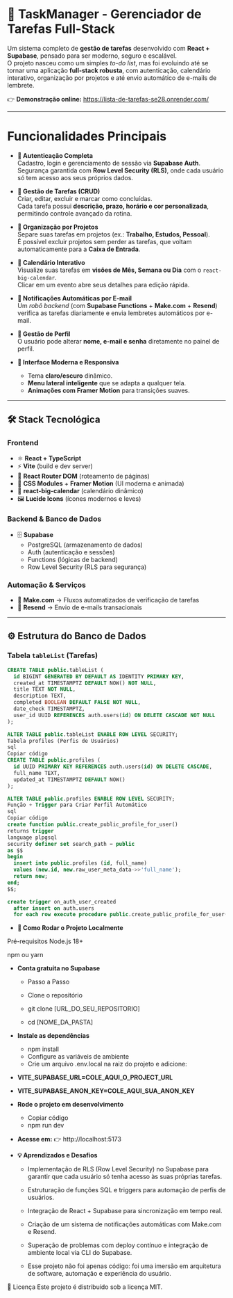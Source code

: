 # 📌 TaskManager - Gerenciador de Tarefas Full-Stack   

Um sistema completo de **gestão de tarefas** desenvolvido com **React + Supabase**, pensado para ser moderno, seguro e escalável.  
O projeto nasceu como um simples *to-do list*, mas foi evoluindo até se tornar uma aplicação **full-stack robusta**, com autenticação, calendário interativo, organização por projetos e até envio automático de e-mails de lembrete.  

👉 **Demonstração online:** https://lista-de-tarefas-se28.onrender.com/

---
# **Funcionalidades Principais**

- **🔐 Autenticação Completa**  
  Cadastro, login e gerenciamento de sessão via **Supabase Auth**. Segurança garantida com **Row Level Security (RLS)**, onde cada usuário só tem acesso aos seus próprios dados.  

- **📝 Gestão de Tarefas (CRUD)**  
  Criar, editar, excluir e marcar como concluídas.  
  Cada tarefa possui **descrição, prazo, horário e cor personalizada**, permitindo controle avançado da rotina.  

- **📂 Organização por Projetos**  
  Separe suas tarefas em projetos (ex.: **Trabalho, Estudos, Pessoal**).  
  É possível excluir projetos sem perder as tarefas, que voltam automaticamente para a **Caixa de Entrada**.  

- **📅 Calendário Interativo**  
  Visualize suas tarefas em **visões de Mês, Semana ou Dia** com o `react-big-calendar`.  
  Clicar em um evento abre seus detalhes para edição rápida.  

- **📧 Notificações Automáticas por E-mail**  
  Um *robô backend* (com **Supabase Functions** + **Make.com** + **Resend**) verifica as tarefas diariamente e envia lembretes automáticos por e-mail.  

- **👤 Gestão de Perfil**  
  O usuário pode alterar **nome, e-mail e senha** diretamente no painel de perfil.  

- **🎨 Interface Moderna e Responsiva**  
  - Tema **claro/escuro** dinâmico.  
  - **Menu lateral inteligente** que se adapta a qualquer tela.  
  - **Animações com Framer Motion** para transições suaves.  

---

## 🛠️ Stack Tecnológica  

### Frontend  
- ⚛️ **React + TypeScript**  
- ⚡ **Vite** (build e dev server)  
- 🔀 **React Router DOM** (roteamento de páginas)  
- 🎨 **CSS Modules** + **Framer Motion** (UI moderna e animada)  
- 📅 **react-big-calendar** (calendário dinâmico)  
- 🖼️ **Lucide Icons** (ícones modernos e leves)  

### Backend & Banco de Dados  
- 🗄️ **Supabase**  
  - PostgreSQL (armazenamento de dados)  
  - Auth (autenticação e sessões)  
  - Functions (lógicas de backend)  
  - Row Level Security (RLS para segurança)  

### Automação & Serviços  
- 🤖 **Make.com** → Fluxos automatizados de verificação de tarefas  
- 📧 **Resend** → Envio de e-mails transacionais  

---

## ⚙️ Estrutura do Banco de Dados  

### Tabela `tableList` (Tarefas)
```sql
CREATE TABLE public.tableList (
  id BIGINT GENERATED BY DEFAULT AS IDENTITY PRIMARY KEY,
  created_at TIMESTAMPTZ DEFAULT NOW() NOT NULL,
  title TEXT NOT NULL,
  description TEXT,
  completed BOOLEAN DEFAULT FALSE NOT NULL,
  date_check TIMESTAMPTZ,
  user_id UUID REFERENCES auth.users(id) ON DELETE CASCADE NOT NULL
);

ALTER TABLE public.tableList ENABLE ROW LEVEL SECURITY;
Tabela profiles (Perfis de Usuários)
sql
Copiar código
CREATE TABLE public.profiles (
  id UUID PRIMARY KEY REFERENCES auth.users(id) ON DELETE CASCADE,
  full_name TEXT,
  updated_at TIMESTAMPTZ DEFAULT NOW()
);

ALTER TABLE public.profiles ENABLE ROW LEVEL SECURITY;
Função + Trigger para Criar Perfil Automático
sql
Copiar código
create function public.create_public_profile_for_user()
returns trigger 
language plpgsql 
security definer set search_path = public
as $$
begin
  insert into public.profiles (id, full_name)
  values (new.id, new.raw_user_meta_data->>'full_name');
  return new;
end;
$$;

create trigger on_auth_user_created
  after insert on auth.users
  for each row execute procedure public.create_public_profile_for_user();
```

- **🚀 Como Rodar o Projeto Localmente**

Pré-requisitos
Node.js 18+

npm ou yarn

- **Conta gratuita no Supabase**

    - Passo a Passo
    - Clone o repositório

    - git clone [URL_DO_SEU_REPOSITORIO]
    - cd [NOME_DA_PASTA]
- **Instale as dependências**


    - npm install
    - Configure as variáveis de ambiente
    - Crie um arquivo .env.local na raiz do projeto e adicione:


- **VITE_SUPABASE_URL=COLE_AQUI_O_PROJECT_URL**
- **VITE_SUPABASE_ANON_KEY=COLE_AQUI_SUA_ANON_KEY**

- **Rode o projeto em desenvolvimento**


    - Copiar código
    - npm run dev
- **Acesse em:**
    👉 http://localhost:5173

- **💡 Aprendizados e Desafios**
    - Implementação de RLS (Row Level Security) no Supabase para garantir que cada usuário só tenha acesso às suas próprias tarefas.

    - Estruturação de funções SQL e triggers para automação de perfis de usuários.

    - Integração de React + Supabase para sincronização em tempo real.

    - Criação de um sistema de notificações automáticas com Make.com e Resend.

    - Superação de problemas com deploy contínuo e integração de ambiente local via CLI do Supabase.

    - Esse projeto não foi apenas código: foi uma imersão em arquitetura de software, automação e experiência do usuário.

📄 Licença
Este projeto é distribuído sob a licença MIT.

